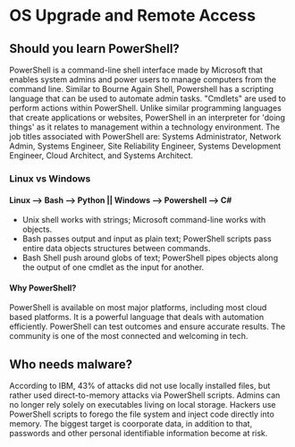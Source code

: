 # OS Upgrade and Remote Access

## Should you learn PowerShell?
PowerShell is a command-line shell interface made by Microsoft that enables system admins and power users to manage computers from the command line. Similar to Bourne Again Shell, Powershell has a scripting language that can be used to automate admin tasks. "Cmdlets" are used to perform actions within PowerShell. Unlike similar programming languages that create applications or websites, PowerShell in an interpreter for 'doing things' as it relates to management within a technology environment. The job titles associated with PowerShell are: Systems Administrator, Network Admin, Systems Engineer, Site Reliability Engineer, Systems Development Engineer, Cloud Architect, and Systems Architect. 
### Linux vs Windows 
#### Linux --> Bash --> Python || Windows --> Powershell --> C#
  - Unix shell works with strings; Microsoft command-line works with objects.
  - Bash passes output and input as plain text; PowerShell scripts pass entire data objects structures between commands.
  - Bash Shell push around globs of text; PowerShell pipes objects along the output of one cmdlet as the input for another.
#### Why PowerShell?
PowerShell is available on most major platforms, including most cloud based platforms. It is a powerful language that deals with automation efficiently. PowerShell can test outcomes and ensure accurate results. The community is one of the most connected and welcoming in tech. 

## Who needs malware? 
According to IBM, 43% of attacks did not use locally installed files, but rather used direct-to-memory attacks via PowerShell scripts. Admins can no longer rely solely on executables living on local storage. Hackers use PowerShell scripts to forego the file system and inject code directly into memory. The biggest target is coorporate data, in addition to that, passwords and other personal identifiable information become at risk. 
